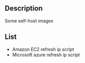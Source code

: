## Description
Some self-host images
## List
- Amazon EC2 refresh ip script
- Microsoft azure refresh ip script